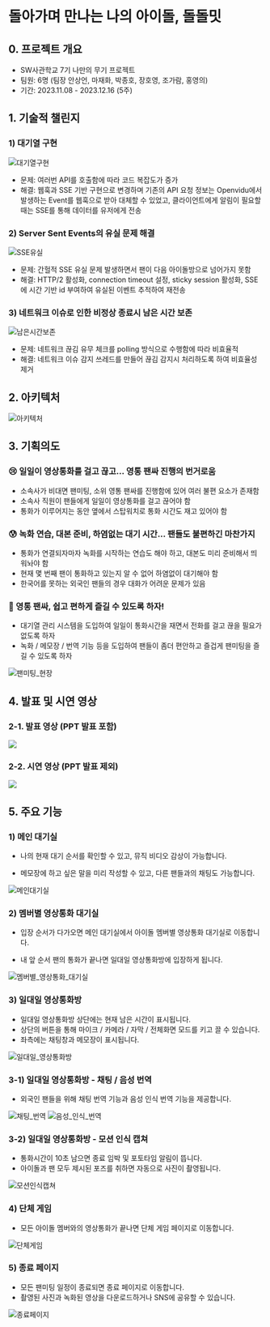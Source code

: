# 돌아가며 만나는 나의 아이돌, 돌돌밋

## 0. 프로젝트 개요

* SW사관학교 7기 나만의 무기 프로젝트
* 팀원: 6명 (팀장 안상언, 마재화, 박종호, 장호영, 조가람, 홍영의)
* 기간: 2023.11.08 - 2023.12.16 (5주)

## 1. 기술적 챌린지
### 1) 대기열 구현

![대기열구현](./public/docs/대기열구현.png)

* 문제: 여러번 API를 호출함에 따라 코드 복잡도가 증가
* 해결: 웹훅과 SSE 기반 구현으로 변경하며 기존의 API 요청 정보는 Openvidu에서 발생하는 Event를 웹훅으로 받아 대체할 수 있었고, 클라이언트에게 알림이 필요할 때는 SSE를 통해 데이터를 유저에게 전송

### 2) Server Sent Events의 유실 문제 해결
![SSE유실](./public/docs/SSE유실.png)

* 문제: 간헐적 SSE 유실 문제 발생하면서 팬이 다음 아이돌방으로 넘어가지 못함
* 해결: HTTP/2 활성화, connection timeout 설정, sticky session 활성화, SSE에 시간 기반 id 부여하여 유실된 이벤트 추적하여 재전송

### 3) 네트워크 이슈로 인한 비정상 종료시 남은 시간 보존
![남은시간보존](./public/docs/남은시간보존.png)

* 문제: 네트워크 끊김 유무 체크를 polling 방식으로 수행함에 따라 비효율적
* 해결: 네트워크 이슈 감지 쓰레드를 만들어 끊김 감지시 처리하도록 하여 비효율성 제거


## 2. 아키텍처

![아키텍처](./public/docs/아키텍처.png)

## 3. 기획의도

### 😢 일일이 영상통화를 걸고 끊고... 영통 팬싸 진행의 번거로움
* 소속사가 비대면 팬미팅, 소위 영통 팬싸를 진행함에 있어 여러 불편 요소가 존재함
* 소속사 직원이 팬들에게 일일이 영상통화를 걸고 끊어야 함
* 통화가 이루어지는 동안 옆에서 스탑워치로 통화 시간도 재고 있어야 함

### 😰 녹화 연습, 대본 준비, 하염없는 대기 시간... 팬들도 불편하긴 마찬가지
* 통화가 연결되자마자 녹화를 시작하는 연습도 해야 하고, 대본도 미리 준비해서 띄워놔야 함
* 현재 몇 번째 팬이 통화하고 있는지 알 수 없어 하염없이 대기해야 함
* 한국어를 못하는 외국인 팬들의 경우 대화가 어려운 문제가 있음

### 🤩 영통 팬싸, 쉽고 편하게 즐길 수 있도록 하자!
* 대기열 관리 시스템을 도입하여 일일이 통화시간을 재면서 전화를 걸고 끊을 필요가 없도록 하자
* 녹화 / 메모장 / 번역 기능 등을 도입하여 팬들이 좀더 편안하고 즐겁게 팬미팅을 즐길 수 있도록 하자

![팬미팅_현장](public/docs/팬미팅_현장.png)

## 4. 발표 및 시연 영상

### 2-1. 발표 영상 (PPT 발표 포함)
[![](./public/docs/돌돌밋_발표영상_유튜브_썸네일.png)](https://youtu.be/A6VFVRwBNBY)

### 2-2. 시연 영상 (PPT 발표 제외)
[![](./public/docs/돌돌밋_시연영상_유튜브_썸네일.png)](https://youtu.be/6jjJcgHJBaM)





## 5. 주요 기능

### 1) 메인 대기실

* 나의 현재 대기 순서를 확인할 수 있고, 뮤직 비디오 감상이 가능합니다.

* 메모장에 하고 싶은 말을 미리 작성할 수 있고, 다른 팬들과의 채팅도 가능합니다.

![메인대기실](public/docs/메인대기실.gif)

### 2) 멤버별 영상통화 대기실

* 입장 순서가 다가오면 메인 대기실에서 아이돌 멤버별 영상통화 대기실로 이동합니다.

* 내 앞 순서 팬의 통화가 끝나면 일대일 영상통화방에 입장하게 됩니다.

![멤버별_영상통화_대기실](public/docs/멤버별_영상통화_대기실.gif)

### 3) 일대일 영상통화방
* 일대일 영상통화방 상단에는 현재 남은 시간이 표시됩니다.
* 상단의 버튼을 통해 마이크 / 카메라 / 자막 / 전체화면 모드를 키고 끌 수 있습니다.
* 좌측에는 채팅창과 메모장이 표시됩니다.

![일대일_영상통화방](public/docs/영상통화방_메모장_채팅.gif)

### 3-1) 일대일 영상통화방 - 채팅 / 음성 번역
* 외국인 팬들을 위해 채팅 번역 기능과 음성 인식 번역 기능을 제공합니다.

![채팅_번역](public/docs/영상통화방_채팅_번역.gif)
![음성_인식_번역](public/docs/영상통화방_음성_번역.gif)

### 3-2) 일대일 영상통화방 - 모션 인식 캡쳐
* 통화시간이 10초 남으면 종료 임박 및 포토타임 알림이 뜹니다.
* 아이돌과 팬 모두 제시된 포즈를 취하면 자동으로 사진이 촬영됩니다.

![모션인식캡쳐](public/docs/영상통화방_모션인식캡쳐.gif)

### 4) 단체 게임

* 모든 아이돌 멤버와의 영상통화가 끝나면 단체 게임 페이지로 이동합니다.

![단체게임](public/docs/단체게임.gif)

### 5) 종료 페이지
* 모든 팬미팅 일정이 종료되면 종료 페이지로 이동합니다.
* 촬영된 사진과 녹화된 영상을 다운로드하거나 SNS에 공유할 수 있습니다.

![종료페이지](public/docs/종료페이지.gif)